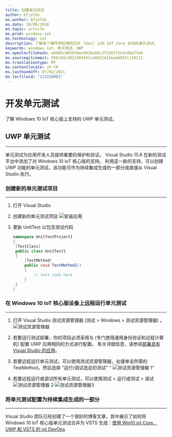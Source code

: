 ```yaml
---
title: 创建单元测试
author: bfjelds
ms.author: bfjelds
ms.date: 10/08/2018
ms.topic: article
ms.prod: windows-iot
ms.technology: iot
description: 了解多个硬件供应商的芯片 (Soc) 上的 IoT Core 支持的单元测试。
keywords: windows iot，单元测试，UWP
ms.openlocfilehash: ed905cd83030ac091be84c3f328372e3c80a7feb
ms.sourcegitcommit: 938c83c2823304341ce6022d12eeed037c119112
ms.translationtype: MT
ms.contentlocale: zh-CN
ms.lasthandoff: 07/02/2021
ms.locfileid: "113228983"
---
```

# <a name="developing-unit-tests"></a>开发单元测试
了解 Windows 10 IoT 核心版上支持的 UWP 单元测试。

## <a name="uwp-unit-tests"></a>UWP 单元测试
___

单元测试为应用开发人员提供重要的保护和验证。  Visual Studio 15.6 在新的测试平台中添加了对 Windows 10 IoT 核心版的支持。  利用这一新的支持，可以创建 UWP 功能的单元测试，该功能可作为持续集成生成的一部分或直接从 Visual Studio 执行。


### <a name="create-new-unit-test-project"></a>创建新的单元测试项目
___

1. 打开 Visual Studio

2. 创建新的单元测试项目 ![ 安装应用](../media/UnitTests/newproject.png)

3. 更新 UnitTest 以包含测试代码
   ```C#
   namespace UnitTestProject1
   {
    [TestClass]
    public class UnitTest1
    {
        [TestMethod]
        public void TestMethod1()
        {
            // test code here
        }
    }
   }
   ```


### <a name="remotely-run-unit-test-on-windows-10-iot-core-device"></a>在 Windows 10 IoT 核心版设备上远程运行单元测试
___

1. 打开 Visual Studio 测试资源管理器 (测试 > Windows > 测试资源管理器) 。
 ![测试资源管理器](../media/UnitTests/show-test-explorer.png)

1. 若要运行测试部署，你的项目必须采用与 (专门使用通用身份验证和远程计算机) 配置 UWP 应用相同的方式进行配置。  有关详细信息，请参阅[部署具有 Visual Studio 的应用](../develop-your-app/appdeployment.md)。

1. 若要远程运行单元测试，可以使用测试资源管理器，右键单击所需的 TestMethod，然后选择 "运行/调试选定的测试" " ![ 测试资源管理器 1"](../media/UnitTests/test-explorer.png)

1. 若要远程运行或调试所有单元测试，可以使用测试 > 运行或测试 > 调试 ![ 测试资源管理器 2 ](../media/UnitTests/run-tests.png)
  ![ 测试资源管理器3](../media/UnitTests/debug-tests.png)


### <a name="configure-unit-tests-as-part-of-a-continuous-integration-build"></a>将单元测试配置为持续集成生成的一部分
___

Visual Studio 团队已经创建了一个很好的博客文章，其中展示了如何将 Windows 10 IoT 核心版单元测试合并为 VSTS 生成：[使用 Win10 iot Core、UWP 和 VSTS 的 iot DevOps](https://blogs.msdn.microsoft.com/devops/2018/03/07/devops-for-iot-with-win10-iot-core-uwp-and-vsts/)
